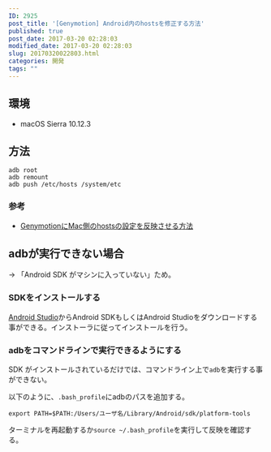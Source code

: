 ```yaml
---
ID: 2925
post_title: '[Genymotion] Android内のhostsを修正する方法'
published: true
post_date: 2017-03-20 02:28:03
modified_date: 2017-03-20 02:28:03
slug: 20170320022803.html
categories: 開発
tags: ""
---
```

## 環境

* macOS Sierra 10.12.3


## 方法

```
adb root
adb remount
adb push /etc/hosts /system/etc
```

### 参考
* [GenymotionにMac側のhostsの設定を反映させる方法](qiita.com/deconcepter/items/c54c50f9287b730b58db)


## adbが実行できない場合

→ 「Android SDK がマシンに入っていない」ため。

### SDKをインストールする
[Android Studio](https://developer.android.com/studio/index.html)からAndroid SDKもしくはAndroid Studioをダウンロードする事ができる。インストーラに従ってインストールを行う。

### adbをコマンドラインで実行できるようにする
SDK がインストールされているだけでは、コマンドライン上で`adb`を実行する事ができない。

以下のように、`.bash_profile`にadbのパスを追加する。

```
export PATH=$PATH:/Users/ユーザ名/Library/Android/sdk/platform-tools
```

ターミナルを再起動するか`source ~/.bash_profile`を実行して反映を確認する。